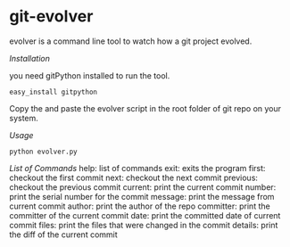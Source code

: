 git-evolver
===========

evolver is a command line tool to watch how a git project evolved.


*Installation*

you need gitPython installed to run the tool. 

`easy_install gitpython`

Copy the and paste the evolver script in the root folder of git repo on your system.


*Usage*

`python evolver.py` 


*List of Commands*
help: list of commands
exit: exits the program
first: checkout the first commit
next: checkout the next commit
previous: checkout the previous commit
current: print the current commit
number: print the serial number for the commit
message: print the message from current commit
author: print the author of the repo
committer: print the committer of the current commit
date: print the committed date of current commit
files: print the files that were changed in the commit
details: print the diff of the current commit

